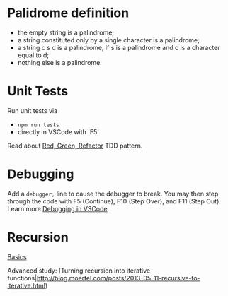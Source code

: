 # Palidrome definition
- the empty string is a palindrome;
- a string constituted only by a single character is a palindrome;
- a string c s d is a palindrome, if s is a palindrome and c is a character equal to d;
- nothing else is a palindrome.

# Unit Tests
Run unit tests via
- `npm run tests`
- directly in VSCode with 'F5'

Read about [Red, Green, Refactor](https://www.codecademy.com/articles/tdd-red-green-refactor) TDD pattern.

# Debugging
Add a `debugger;` line to cause the debugger to break. You may then step through the code with F5 (Continue), F10 (Step Over), and F11 (Step Out). Learn more [Debugging in VSCode](https://code.visualstudio.com/docs/editor/debugging).

# Recursion
[Basics](https://javascript.info/recursion)

Advanced study: [Turning recursion into iterative functions|http://blog.moertel.com/posts/2013-05-11-recursive-to-iterative.html)
